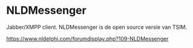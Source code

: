 # NLDMessenger
Jabber/XMPP client. NLDMessenger is de open source versie van TSIM.

https://www.nldelphi.com/forumdisplay.php?109-NLDMessenger
